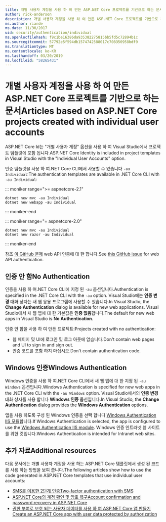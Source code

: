 ```yaml
---
title: 개별 사용자 계정을 사용 하 여 만든 ASP.NET Core 프로젝트를 기반으로 하는 문서
author: rick-anderson
description: 개별 사용자 계정을 사용 하 여 만든 ASP.NET Core 프로젝트를 기반으로 하는 문서를 검색 합니다.
ms.author: riande
ms.date: 11/30/2017
uid: security/authentication/individual
ms.openlocfilehash: f9c1be16386da935382275815bb5fd5c72894b1c
ms.sourcegitcommit: 57792e5f594db1574742588017c708350958bdf0
ms.translationtype: MT
ms.contentlocale: ko-KR
ms.lasthandoff: 03/20/2019
ms.locfileid: "58265431"
---
```

# <a name="articles-based-on-aspnet-core-projects-created-with-individual-user-accounts"></a><span data-ttu-id="375b1-103">개별 사용자 계정을 사용 하 여 만든 ASP.NET Core 프로젝트를 기반으로 하는 문서</span><span class="sxs-lookup"><span data-stu-id="375b1-103">Articles based on ASP.NET Core projects created with individual user accounts</span></span>

<span data-ttu-id="375b1-104">ASP.NET Core Id는 "개별 사용자 계정" 옵션을 사용 하 여 Visual Studio에서 프로젝트 템플릿에 포함 됩니다.</span><span class="sxs-lookup"><span data-stu-id="375b1-104">ASP.NET Core Identity is included in project templates in Visual Studio with the "Individual User Accounts" option.</span></span>

<span data-ttu-id="375b1-105">인증 템플릿을 사용 하 여.NET Core CLI에서 사용할 수 있습니다 `-au Individual`:</span><span class="sxs-lookup"><span data-stu-id="375b1-105">The authentication templates are available in .NET Core CLI with `-au Individual`:</span></span>

::: moniker range=">= aspnetcore-2.1"

```console
dotnet new mvc -au Individual
dotnet new webapp -au Individual
```

::: moniker-end

::: moniker range="= aspnetcore-2.0"

```console
dotnet new mvc -au Individual
dotnet new razor -au Individual
```

::: moniker-end

<span data-ttu-id="375b1-106">참조 [이 GitHub 문제](https://github.com/aspnet/AspNetCore/issues/5833) web API 인증에 대 한 합니다.</span><span class="sxs-lookup"><span data-stu-id="375b1-106">See [this GitHub issue](https://github.com/aspnet/AspNetCore/issues/5833) for web API authentication.</span></span>

<a name="no"></a>

## <a name="no-authentication"></a><span data-ttu-id="375b1-107">인증 안 함</span><span class="sxs-lookup"><span data-stu-id="375b1-107">No Authentication</span></span>

<span data-ttu-id="375b1-108">인증을 사용 하 여.NET Core CLI에 지정 된 `-au` 옵션입니다.</span><span class="sxs-lookup"><span data-stu-id="375b1-108">Authentication is specified in the .NET Core CLI with the `-au` option.</span></span> <span data-ttu-id="375b1-109">Visual Studio에는 **인증 변경** 대화 상자는 새 웹 응용 프로그램에 사용할 수 있습니다.</span><span class="sxs-lookup"><span data-stu-id="375b1-109">In Visual Studio, the **Change Authentication** dialog is available for new web applications.</span></span> <span data-ttu-id="375b1-110">Visual Studio에서 새 웹 앱에 대 한 기본값은 **인증 없음**합니다.</span><span class="sxs-lookup"><span data-stu-id="375b1-110">The default for new web apps in Visual Studio is **No Authentication**.</span></span>

<span data-ttu-id="375b1-111">인증 안 함을 사용 하 여 만든 프로젝트:</span><span class="sxs-lookup"><span data-stu-id="375b1-111">Projects created with no authentication:</span></span>

* <span data-ttu-id="375b1-112">웹 페이지 및 UI에 로그인 및 로그 아웃에 없습니다.</span><span class="sxs-lookup"><span data-stu-id="375b1-112">Don't contain web pages and UI to sign in and sign out.</span></span>
* <span data-ttu-id="375b1-113">인증 코드를 포함 하지 마십시오.</span><span class="sxs-lookup"><span data-stu-id="375b1-113">Don't contain authentication code.</span></span>

<a name="win"></a>

## <a name="windows-authentication"></a><span data-ttu-id="375b1-114">Windows 인증</span><span class="sxs-lookup"><span data-stu-id="375b1-114">Windows Authentication</span></span>

<span data-ttu-id="375b1-115">Windows 인증을 사용 하 여.NET Core CLI에서 새 웹 앱에 대 한 지정 된 `-au Windows` 옵션입니다.</span><span class="sxs-lookup"><span data-stu-id="375b1-115">Windows Authentication is specified for new web apps in the .NET Core CLI with the `-au Windows` option.</span></span> <span data-ttu-id="375b1-116">Visual Studio에서의 **인증 변경** 대화 상자를 사용 합니다 **Windows 인증** 옵션입니다.</span><span class="sxs-lookup"><span data-stu-id="375b1-116">In Visual Studio, the **Change Authentication** dialog provides the **Windows Authentication** options.</span></span>

<span data-ttu-id="375b1-117">앱을 사용 하도록 구성 된 Windows 인증을 선택 합니다 [Windows Authentication IIS 모듈](xref:host-and-deploy/iis/modules)합니다.</span><span class="sxs-lookup"><span data-stu-id="375b1-117">If Windows Authentication is selected, the app is configured to use the [Windows Authentication IIS module](xref:host-and-deploy/iis/modules).</span></span> <span data-ttu-id="375b1-118">Windows 인증 인트라넷 웹 사이트를 위한 것입니다.</span><span class="sxs-lookup"><span data-stu-id="375b1-118">Windows Authentication is intended for Intranet web sites.</span></span>

## <a name="additional-resources"></a><span data-ttu-id="375b1-119">추가 자료</span><span class="sxs-lookup"><span data-stu-id="375b1-119">Additional resources</span></span>

<span data-ttu-id="375b1-120">다음 문서에는 개별 사용자 계정을 사용 하는 ASP.NET Core 템플릿에서 생성 된 코드를 사용 하는 방법을 보여 줍니다.</span><span class="sxs-lookup"><span data-stu-id="375b1-120">The following articles show how to use the code generated in ASP.NET Core templates that use individual user accounts:</span></span>

* [<span data-ttu-id="375b1-121">SMS를 이용한 2단계 인증</span><span class="sxs-lookup"><span data-stu-id="375b1-121">Two-factor authentication with SMS</span></span>](xref:security/authentication/2fa)
* [<span data-ttu-id="375b1-122">ASP.NET Core의 계정 확인 및 암호 복구</span><span class="sxs-lookup"><span data-stu-id="375b1-122">Account confirmation and password recovery in ASP.NET Core</span></span>](xref:security/authentication/accconfirm)
* [<span data-ttu-id="375b1-123">권한 부여로 보호 되는 사용자 데이터를 사용 하 여 ASP.NET Core 앱 만들기</span><span class="sxs-lookup"><span data-stu-id="375b1-123">Create an ASP.NET Core app with user data protected by authorization</span></span>](xref:security/authorization/secure-data)
